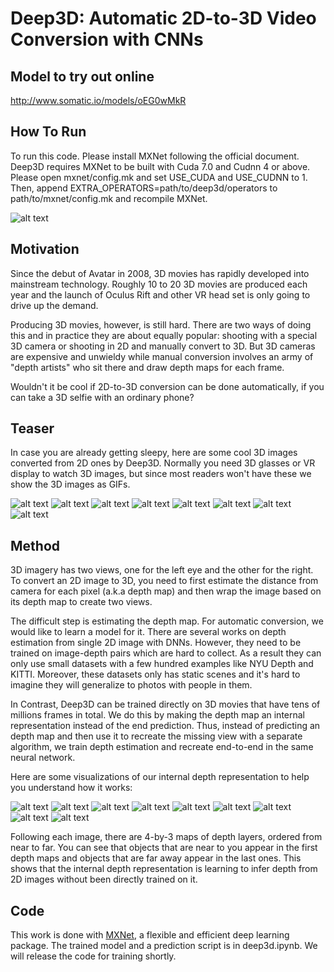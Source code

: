 # Deep3D: Automatic 2D-to-3D Video Conversion with CNNs

## Model to try out online
http://www.somatic.io/models/oEG0wMkR

## How To Run
To run this code. Please install MXNet following the official document.
Deep3D requires MXNet to be built with Cuda 7.0 and Cudnn 4 or above. Please open mxnet/config.mk and set USE_CUDA and USE_CUDNN to 1. Then, append EXTRA\_OPERATORS=path/to/deep3d/operators to path/to/mxnet/config.mk and recompile MXNet.

![alt text](https://raw.githubusercontent.com/piiswrong/deep3d/master/img/teaser.png)

## Motivation
Since the debut of Avatar in 2008, 3D movies has rapidly developed into mainstream technology.
Roughly 10 to 20 3D movies are produced each year and the launch of Oculus Rift and other VR head set is only going to drive up the demand.

Producing 3D movies, however, is still hard.
There are two ways of doing this and in practice they are about equally popular:
shooting with a special 3D camera or shooting in 2D and manually convert to 3D.
But 3D cameras are expensive and unwieldy while manual conversion involves an army of "depth artists" who sit there and draw depth maps for each frame.

Wouldn't it be cool if 2D-to-3D conversion can be done automatically, if you can take a 3D selfie with an ordinary phone?

## Teaser
In case you are already getting sleepy, here are some cool 3D images converted from 2D ones by Deep3D. Normally you need 3D glasses or VR display to watch 3D images, but since most readers won't have these we show the 3D images as GIFs.

![alt text](https://raw.githubusercontent.com/piiswrong/deep3d/master/img/1_GIF.gif) ![alt text](https://raw.githubusercontent.com/piiswrong/deep3d/master/img/8_GIF.gif)
![alt text](https://raw.githubusercontent.com/piiswrong/deep3d/master/img/3_GIF.gif) ![alt text](https://raw.githubusercontent.com/piiswrong/deep3d/master/img/4_GIF.gif)
![alt text](https://raw.githubusercontent.com/piiswrong/deep3d/master/img/5_GIF.gif) ![alt text](https://raw.githubusercontent.com/piiswrong/deep3d/master/img/6_GIF.gif)
![alt text](https://raw.githubusercontent.com/piiswrong/deep3d/master/img/7_GIF.gif) ![alt text](https://raw.githubusercontent.com/piiswrong/deep3d/master/img/2_GIF.gif)

## Method
3D imagery has two views, one for the left eye and the other for the right.
To convert an 2D image to 3D, you need to first estimate the distance from camera for each pixel (a.k.a depth map) and then wrap the image based on its depth map to create two views.

The difficult step is estimating the depth map. For automatic conversion, we would like to learn a model for it.
There are several works on depth estimation from single 2D image with DNNs. However, they need to be trained on image-depth pairs which are hard to collect. As a result they can only use small datasets with a few hundred examples like NYU Depth and KITTI. Moreover, these datasets only has static scenes and it's hard to imagine they will generalize to photos with people in them.

In Contrast, Deep3D can be trained directly on 3D movies that have tens of millions frames in total.
We do this by making the depth map an internal representation instead of the end prediction.
Thus, instead of predicting an depth map and then use it to recreate the missing view with a separate algorithm, we train depth estimation and recreate end-to-end in the same neural network.

Here are some visualizations of our internal depth representation to help you understand how it works:

![alt text](https://raw.githubusercontent.com/piiswrong/deep3d/master/img/0059.jpg)
![alt text](https://raw.githubusercontent.com/piiswrong/deep3d/master/img/0112.jpg)
![alt text](https://raw.githubusercontent.com/piiswrong/deep3d/master/img/0131.jpg)
![alt text](https://raw.githubusercontent.com/piiswrong/deep3d/master/img/0163.jpg)
![alt text](https://raw.githubusercontent.com/piiswrong/deep3d/master/img/0203.jpg)
![alt text](https://raw.githubusercontent.com/piiswrong/deep3d/master/img/0266.jpg)
![alt text](https://raw.githubusercontent.com/piiswrong/deep3d/master/img/0351.jpg)
![alt text](https://raw.githubusercontent.com/piiswrong/deep3d/master/img/0459.jpg)
![alt text](https://raw.githubusercontent.com/piiswrong/deep3d/master/img/0471.jpg)

Following each image, there are 4-by-3 maps of depth layers, ordered from near to far. You can see that objects that are near to you appear in the first depth maps and objects that are far away appear in the last ones. This shows that the internal depth representation is learning to infer depth from 2D images without been directly trained on it.

## Code
This work is done with [MXNet](https://github.com/dmlc/mxnet), a flexible and efficient deep learning package. The trained model and a prediction script is in deep3d.ipynb. We will release the code for training shortly.






